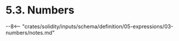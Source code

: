 <!-- This file is generated automatically by infrastructure scripts. Please don't edit by hand. -->

# 5.3. Numbers

--8<-- "crates/solidity/inputs/schema/definition/05-expressions/03-numbers/notes.md"
